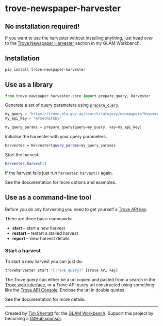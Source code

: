 trove-newspaper-harvester
================

<!-- WARNING: THIS FILE WAS AUTOGENERATED! DO NOT EDIT! -->

## No installation required!

If you want to use the harvester without installing anything, just head
over to the [Trove Newspaper
Harvester](https://glam-workbench.github.io/trove-harvester/) section in
my GLAM Workbench.

## Installation

``` sh
pip install trove-newspaper-harvester
```

## Use as a library

``` python
from trove-newspaper-harvester.core import prepare_query, Harvester
```

Generate a set of query parameters using
[`prepare_query`](https://wragge.github.io/trove-newspaper-harvester/core.html#prepare_query).

``` python
my_query = "https://trove.nla.gov.au/search/category/newspapers?keyword=wragge"
my_api_key = "mYSecREtkEy"

my_query_params = prepare_query(query=my_query, key=my_api_key)
```

Initialise the harvester with your query parameters.

``` sh
harvester = Harvester(query_params=my_query_params)
```

Start the harvest!

``` sh
harvester.harvest()
```

If the harvest fails just run `harvester.harvest()` again.

See the documentation for more options and examples.

## Use as a command-line tool

Before you do any harvesting you need to get yourself a [Trove API
key](https://trove.nla.gov.au/about/create-something/using-api).

There are three basic commands:

- **start** – start a new harvest
- **restart** – restart a stalled harvest
- **report** – view harvest details

### Start a harvest

To start a new harvest you can just do:

``` sh
troveharvester start "[Trove query]" [Trove API key]
```

The Trove query can either be a url copied and pasted from a search in
the [Trove web interface](http://trove.nla.gov.au/newspaper/), or a
Trove API query url constructed using something like the [Trove API
Console](https://troveconsole.herokuapp.com/). Enclose the url in double
quotes.

See the documentation for more details.

------------------------------------------------------------------------

Created by [Tim Sherratt](https://timsherratt.org/) for the [GLAM
Workbench](https://glam-workbench.net/). Support this project by
becoming a [GitHub sponsor](https://github.com/sponsors/wragge?o=esb).
